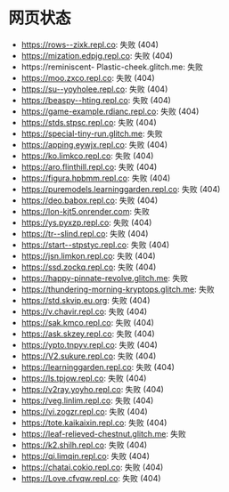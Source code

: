 # 网页状态
- https://rows--zixk.repl.co: 失败 (404)
- https://mization.edpjg.repl.co: 失败 (404)
- https://reminiscent- Plastic-cheek.glitch.me: 失败
- https://moo.zxco.repl.co: 失败 (404)
- https://su--yoyholee.repl.co: 失败 (404)
- https://beaspy--hting.repl.co: 失败 (404)
- https://game-example.rdianc.repl.co: 失败 (404)
- https://stds.stpsc.repl.co: 失败 (404)
- https://special-tiny-run.glitch.me: 失败
- https://apping.eywjx.repl.co: 失败 (404)
- https://ko.limkco.repl.co: 失败 (404)
- https://aro.flinthill.repl.co: 失败 (404)
- https://figura.hpbmm.repl.co: 失败 (404)
- https://puremodels.learninggarden.repl.co: 失败 (404)
- https://deo.babox.repl.co: 失败 (404)
- https://lon-kjt5.onrender.com: 失败
- https://ys.pyxzp.repl.co: 失败 (404)
- https://tr--slind.repl.co: 失败 (404)
- https://start--stpstyc.repl.co: 失败 (404)
- https://jsn.limkon.repl.co: 失败 (404)
- https://ssd.zockq.repl.co: 失败 (404)
- https://happy-pinnate-revolve.glitch.me: 失败
- https://thundering-morning-kryptops.glitch.me: 失败
- https://std.skvip.eu.org: 失败 (404)
- https://v.chavir.repl.co: 失败 (404)
- https://sak.kmco.repl.co: 失败 (404)
- https://ask.skzey.repl.co: 失败 (404)
- https://ypto.tnpyv.repl.co: 失败 (404)
- https://V2.sukure.repl.co: 失败 (404)
- https://learninggarden.repl.co: 失败 (404)
- https://ls.tpjow.repl.co: 失败 (404)
- https://v2ray.yoyho.repl.co: 失败 (404)
- https://veg.linlim.repl.co: 失败 (404)
- https://vi.zogzr.repl.co: 失败 (404)
- https://tote.kaikaixin.repl.co: 失败 (404)
- https://leaf-relieved-chestnut.glitch.me: 失败
- https://k2.shilh.repl.co: 失败 (404)
- https://qi.limqin.repl.co: 失败 (404)
- https://chatai.cokio.repl.co: 失败 (404)
- https://Love.cfvqw.repl.co: 失败 (404)
